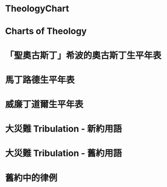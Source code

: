 # TheologyChart
# Charts of Theology
#
# 「聖奧古斯丁」希波的奧古斯丁生平年表
# 馬丁路德生平年表
# 威廉丁道爾生平年表
# 大災難 Tribulation - 新約用語
# 大災難 Tribulation - 舊約用語
# 舊約中的律例
